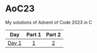 # AoC23
My solutions of Advent of Code 2023 in C

Day | Part 1 | Part 2
:---: | :---: | :---:
[Day 1](https://adventofcode.com/2023/day/1)  | [1](https://github.com/neves26/AoC23/blob/main/day1p1.c) | [2](https://github.com/neves26/AoC23/blob/main/day1p2.c)

